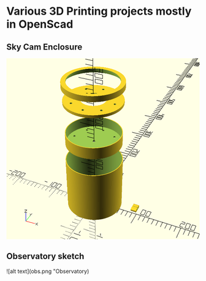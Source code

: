 # Various 3D Printing projects mostly in OpenScad
## Sky Cam Enclosure
![alt text](allsky.png "Sky Cam Enclosure")
## Observatory sketch
![alt text](obs.png "Observatory)
